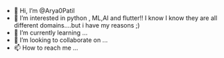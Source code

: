 - 👋 Hi, I’m @Arya0Patil
- 👀 I’m interested in python , ML,AI and flutter!!  I know I know they are all different domains....but i have my reasons ;)
- 🌱 I’m currently learning ...
- 💞️ I’m looking to collaborate on ...
- 📫 How to reach me ...

<!---
Arya0Patil/Arya0Patil is a ✨ special ✨ repository because its `README.md` (this file) appears on your GitHub profile.
You can click the Preview link to take a look at your changes.
--->
